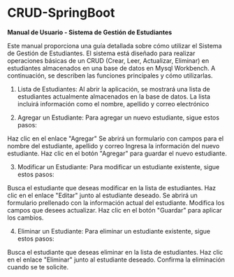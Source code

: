# CRUD-SpringBoot
**Manual de Usuario - Sistema de Gestión de Estudiantes**

Este manual proporciona una guía detallada sobre cómo utilizar el Sistema de Gestión de Estudiantes. El sistema está diseñado para realizar operaciones básicas de un CRUD (Crear, Leer, Actualizar, Eliminar) en estudiantes almacenados en una base de datos en Mysql Workbench. A continuación, se describen las funciones principales y cómo utilizarlas.

1. Lista de Estudiantes:
Al abrir la aplicación, se mostrará una lista de estudiantes actualmente almacenados en la base de datos. La lista incluirá información como el nombre, apellido y correo electrónico



2. Agregar un Estudiante:
Para agregar un nuevo estudiante, sigue estos pasos:

Haz clic en el enlace "Agregar" 
Se abrirá un formulario con campos para el nombre del estudiante, apellido y correo
Ingresa la información del nuevo estudiante.
Haz clic en el botón "Agregar" para guardar el nuevo estudiante.

3. Modificar un Estudiante:
Para modificar un estudiante existente, sigue estos pasos:

Busca el estudiante que deseas modificar en la lista de estudiantes.
Haz clic en el enlace "Editar" junto al estudiante deseado.
Se abrirá un formulario prellenado con la información actual del estudiante.
Modifica los campos que desees actualizar.
Haz clic en el botón "Guardar" para aplicar los cambios.

4. Eliminar un Estudiante:
Para eliminar un estudiante existente, sigue estos pasos:

Busca el estudiante que deseas eliminar en la lista de estudiantes.
Haz clic en el enlace "Eliminar" junto al estudiante deseado.
Confirma la eliminación cuando se te solicite.

